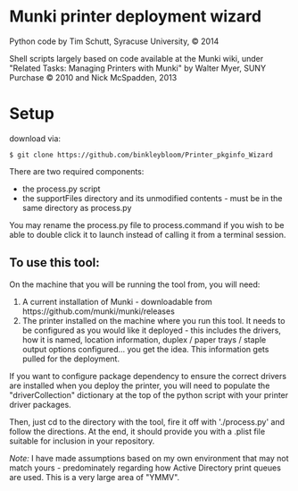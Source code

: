 Munki printer deployment wizard
=

Python code by Tim Schutt, Syracuse University, &copy; 2014

Shell scripts largely based on code available at the Munki wiki, under "Related Tasks: Managing Printers with Munki" by Walter Myer, SUNY Purchase &copy; 2010 
and Nick McSpadden, 2013

Setup
=
download via:

	$ git clone https://github.com/binkleybloom/Printer_pkginfo_Wizard

There are two required components:
<ul>
<li>the process.py script
<li>the supportFiles directory and its unmodified contents - must be in the same directory as process.py
</ul>
You may rename the process.py file to process.command if you wish to be able to  double click it to launch instead of calling it from a terminal session.

To use this tool:
-
On the machine that you will be running the tool from, you will need:
<ol>
<li>A current installation of Munki - downloadable from https://github.com/munki/munki/releases
<li>The printer installed on the machine where you run this tool. It needs to be configured as you would like it deployed - this includes the drivers, how it is named, location information, duplex / paper trays / staple output options configured... you get the idea. This information gets pulled for the deployment.
</ol>
If you want to configure package dependency to ensure the correct drivers are installed when you deploy the printer, you will need to populate the "driverCollection" dictionary at the top of the python script with your printer driver packages.

Then, just cd to the directory with the tool, fire it off with './process.py' and follow the directions. At the end, it should provide you with a .plist file suitable for inclusion in your repository.

*Note:*
I have made assumptions based on my own environment that may not match yours - predominately regarding how Active Directory print queues are used. This is a very large area of "YMMV".
